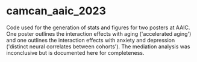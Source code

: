 # camcan_aaic_2023
Code used for the generation of stats and figures for two posters at AAIC. 
One poster outlines the interaction effects with aging ('accelerated aging') and one outlines the interaction effects with anxiety and depression ('distinct neural correlates between cohorts').
The mediation analysis was inconclusive but is documented here for completeness.
